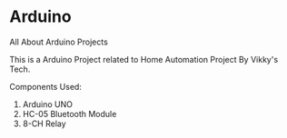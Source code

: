 # Arduino
All About Arduino Projects 

This is a Arduino Project related to Home Automation Project By Vikky's Tech.

Components Used:
1. Arduino UNO
2. HC-05 Bluetooth Module
3. 8-CH Relay  
